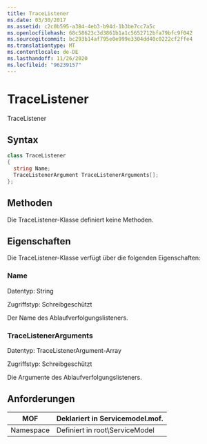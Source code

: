 ```yaml
---
title: TraceListener
ms.date: 03/30/2017
ms.assetid: c2c0b595-a384-4eb3-b94d-1b3be7cc7a5c
ms.openlocfilehash: 68c58623c3d3861b1a1c5652712bfa79bfc9f042
ms.sourcegitcommit: bc293b14af795e0e999e3304dd40c0222cf2ffe4
ms.translationtype: MT
ms.contentlocale: de-DE
ms.lasthandoff: 11/26/2020
ms.locfileid: "96239157"
---
```

# <a name="tracelistener"></a>TraceListener

TraceListener  
  
## <a name="syntax"></a>Syntax  
  
```csharp
class TraceListener  
{  
  string Name;  
  TraceListenerArgument TraceListenerArguments[];  
};  
```  
  
## <a name="methods"></a>Methoden  

 Die TraceListener-Klasse definiert keine Methoden.  
  
## <a name="properties"></a>Eigenschaften  

 Die TraceListener-Klasse verfügt über die folgenden Eigenschaften:  
  
### <a name="name"></a>Name  

 Datentyp: String  
  
 Zugriffstyp: Schreibgeschützt  
  
 Der Name des Ablaufverfolgungslisteners.  
  
### <a name="tracelistenerarguments"></a>TraceListenerArguments  

 Datentyp: TraceListenerArgument-Array  
  
 Zugriffstyp: Schreibgeschützt  
  
 Die Argumente des Ablaufverfolgungslisteners.  
  
## <a name="requirements"></a>Anforderungen  
  
|MOF|Deklariert in Servicemodel.mof.|  
|---------|-----------------------------------|  
|Namespace|Definiert in root\ServiceModel|
